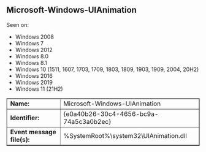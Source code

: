 ## Microsoft-Windows-UIAnimation

Seen on:
* Windows 2008
* Windows 7
* Windows 2012
* Windows 8.0
* Windows 8.1
* Windows 10 (1511, 1607, 1703, 1709, 1803, 1809, 1903, 1909, 2004, 20H2)
* Windows 2016
* Windows 2019
* Windows 11 (21H2)

<table border="1" class="docutils">
  <tbody>
    <tr>
      <td><b>Name:</b></td>
      <td>Microsoft-Windows-UIAnimation</td>
    </tr>
    <tr>
      <td><b>Identifier:</b></td>
      <td>{e0a40b26-30c4-4656-bc9a-74a5c3a0b2ec}</td>
    </tr>
    <tr>
      <td><b>Event message file(s):</b></td>
      <td>%SystemRoot%\system32\UIAnimation.dll</td>
    </tr>
  </tbody>
</table>

&nbsp;

